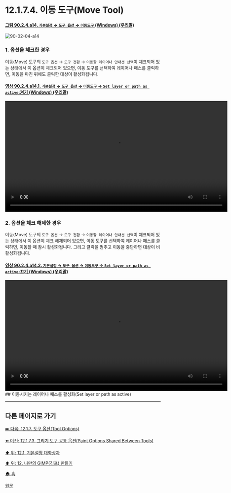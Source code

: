 # 12.1.7.4. 이동 도구(Move Tool)

<a id="90-02-04-a14"></a>

#### [그림 90.2.4.a14. `기본설정` → `도구 옵션` → `이동도구` (Windows) (우리말)](./90-02-04-tool-options.md#90-02-04-a14)
![90-02-04-a14](https://github.com/wonder13662/gimp/assets/15767104/cdcd2ee2-5961-4e15-803b-d2b34b7a3572)

### 1. 옵션을 체크한 경우
이동(Move) 도구의 `도구 옵션` → `도구 전환` → `이동할 레이어나 안내선 선택`이 체크되어 있는 상태에서 이 옵션이 체크되어 있으면, 이동 도구를 선택하여 레이어나 패스를 클릭하면, 이동을 마친 뒤에도 클릭한 대상이 활성화됩니다.

<a id="90-02-04-a14-01"></a>

#### [영상 90.2.4.a14.1. `기본설정` → `도구 옵션` → `이동도구` → `Set layer or path as active`:켜기 (Windows) (우리말)](./90-02-04-tool-options.md#90-02-04-a14-01)
<video controls="controls" width="720" src="https://github.com/wonder13662/gimp/assets/15767104/d6868177-2196-4cdd-8b84-45983b56754a"></video>

### 2. 옵션을 체크 해제한 경우
이동(Move) 도구의 `도구 옵션` → `도구 전환` → `이동할 레이어나 안내선 선택`이 체크되어 있는 상태에서 이 옵션이 체크 해제되어 있으면, 이동 도구를 선택하여 레이어나 패스를 클릭하면, 이동할 때 잠시 활성화됩니다. 그리고 클릭을 멈추고 이동을 중단하면 대상이 비활성화됩니다.

<a id="90-02-04-a14-02"></a>

#### [영상 90.2.4.a14.2. `기본설정` → `도구 옵션` → `이동도구` → `Set layer or path as active`:끄기 (Windows) (우리말)](./90-02-04-tool-options.md#90-02-04-a14-02)
<video controls="controls" width="720" src="https://github.com/wonder13662/gimp/assets/15767104/6e5afecc-410e-4b18-b94d-c2ca8ba9acbc"></video>## 이동시키는 레이어나 패스를 활성화(Set layer or path as active)

***

## 다른 페이지로 가기

[➡️ 다음: 12.1.7. 도구 옵션(Tool Options)](./12-01-07-00-tool-options.md)

[⬅️ 이전: 12.1.7.3. 그리기 도구 공통 옵션(Paint Options Shared Between Tools)](./12-01-07-03-paint_options_shared_between_tools.md)

[⬆️ 위: 12.1. 기본설정 대화상자](./12-01-00-preference-dialog.md)

[⬆️ 위: 12. 나만의 GIMP(김프) 만들기](./12-00-enrich-my-gimp.md)

[🏠 홈](./00-home.md)

[원문](https://docs.gimp.org/2.10/ko/gimp-pimping.html#idm8260)
